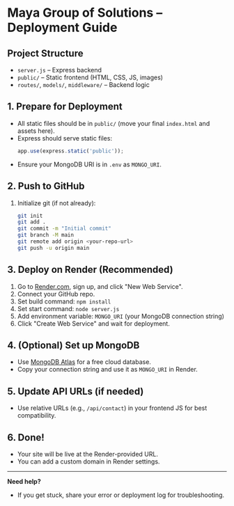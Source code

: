 # Maya Group of Solutions – Deployment Guide

## Project Structure
- `server.js` – Express backend
- `public/` – Static frontend (HTML, CSS, JS, images)
- `routes/`, `models/`, `middleware/` – Backend logic

## 1. Prepare for Deployment
- All static files should be in `public/` (move your final `index.html` and assets here).
- Express should serve static files:
  ```js
  app.use(express.static('public'));
  ```
- Ensure your MongoDB URI is in `.env` as `MONGO_URI`.

## 2. Push to GitHub
1. Initialize git (if not already):
   ```sh
   git init
   git add .
   git commit -m "Initial commit"
   git branch -M main
   git remote add origin <your-repo-url>
   git push -u origin main
   ```

## 3. Deploy on Render (Recommended)
1. Go to [Render.com](https://render.com/), sign up, and click "New Web Service".
2. Connect your GitHub repo.
3. Set build command: `npm install`
4. Set start command: `node server.js`
5. Add environment variable: `MONGO_URI` (your MongoDB connection string)
6. Click "Create Web Service" and wait for deployment.

## 4. (Optional) Set up MongoDB
- Use [MongoDB Atlas](https://www.mongodb.com/cloud/atlas) for a free cloud database.
- Copy your connection string and use it as `MONGO_URI` in Render.

## 5. Update API URLs (if needed)
- Use relative URLs (e.g., `/api/contact`) in your frontend JS for best compatibility.

## 6. Done!
- Your site will be live at the Render-provided URL.
- You can add a custom domain in Render settings.

---

**Need help?**
- If you get stuck, share your error or deployment log for troubleshooting.
